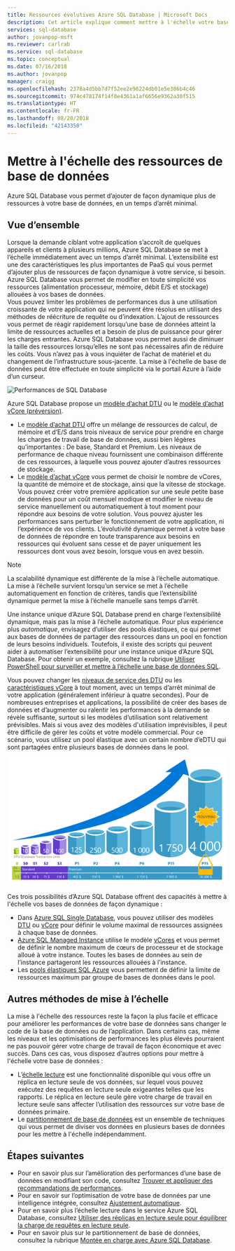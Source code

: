 ```yaml
---
title: Ressources évolutives Azure SQL Database | Microsoft Docs
description: Cet article explique comment mettre à l'échelle votre base de données en ajoutant ou en supprimant des ressources allouées.
services: sql-database
author: jovanpop-msft
ms.reviewer: carlrab
ms.service: sql-database
ms.topic: conceptual
ms.date: 07/16/2018
ms.author: jovanpop
manager: craigg
ms.openlocfilehash: 2378a4d5bb7d7f52ee2e96224db01e5e386b4c46
ms.sourcegitcommit: 974c478174f14f8e4361a1af6656e9362a30f515
ms.translationtype: HT
ms.contentlocale: fr-FR
ms.lasthandoff: 08/20/2018
ms.locfileid: "42143350"
---
```

# <a name="scale-database-resources"></a>Mettre à l'échelle des ressources de base de données

Azure SQL Database vous permet d’ajouter de façon dynamique plus de ressources à votre base de données, en un temps d’arrêt minimal.

## <a name="overview"></a>Vue d’ensemble

Lorsque la demande ciblant votre application s’accroît de quelques appareils et clients à plusieurs millions, Azure SQL Database se met à l’échelle immédiatement avec un temps d’arrêt minimal. L’extensibilité est une des caractéristiques les plus importantes de PaaS qui vous permet d’ajouter plus de ressources de façon dynamique à votre service, si besoin. Azure SQL Database vous permet de modifier en toute simplicité vos ressources (alimentation processeur, mémoire, débit E/S et stockage) allouées à vos bases de données.  
Vous pouvez limiter les problèmes de performances dus à une utilisation croissante de votre application qui ne peuvent être résolus en utilisant des méthodes de réécriture de requête ou d’indexation. L’ajout de ressources vous permet de réagir rapidement lorsqu’une base de données atteint la limite de ressources actuelles et a besoin de plus de puissance pour gérer les charges entrantes. Azure SQL Database vous permet aussi de diminuer la taille des ressources lorsqu’elles ne sont pas nécessaires afin de réduire les coûts.
Vous n’avez pas à vous inquiéter de l’achat de matériel et du changement de l’infrastructure sous-jacente. La mise à l'échelle de base de données peut être effectuée en toute simplicité via le portail Azure à l’aide d’un curseur.

![Performances de SQL Database](media/sql-database-scalability/scale-performance.svg)

Azure SQL Database propose un [modèle d’achat DTU](sql-database-service-tiers-dtu.md) ou le [modèle d’achat vCore (préversion)](sql-database-service-tiers-vcore.md). 
-   Le [modèle d’achat DTU](sql-database-service-tiers-dtu.md) offre un mélange de ressources de calcul, de mémoire et d’E/S dans trois niveaux de service pour prendre en charge les charges de travail de base de données, aussi bien légères qu’importantes : De base, Standard et Premium. Les niveaux de performance de chaque niveau fournissent une combinaison différente de ces ressources, à laquelle vous pouvez ajouter d’autres ressources de stockage.
-   Le [modèle d’achat vCore](sql-database-service-tiers-vcore.md) vous permet de choisir le nombre de vCores, la quantité de mémoire et de stockage, ainsi que la vitesse de stockage.
Vous pouvez créer votre première application sur une seule petite base de données pour un coût mensuel modique et modifier le niveau de service manuellement ou automatiquement à tout moment pour répondre aux besoins de votre solution. Vous pouvez ajuster les performances sans perturber le fonctionnement de votre application, ni l’expérience de vos clients. L’évolutivité dynamique permet à votre base de données de répondre en toute transparence aux besoins en ressources qui évoluent sans cesse et de payer uniquement les ressources dont vous avez besoin, lorsque vous en avez besoin.


> [!NOTE]
> La scalabilité dynamique est différente de la mise à l’échelle automatique. La mise à l’échelle survient lorsqu’un service se met à l’échelle automatiquement en fonction de critères, tandis que l’extensibilité dynamique permet la mise à l’échelle manuelle sans temps d’arrêt.
>

Une instance unique d’Azure SQL Database prend en charge l’extensibilité dynamique, mais pas la mise à l’échelle automatique. Pour plus expérience plus *automatique*, envisagez d’utiliser des pools élastiques, ce qui permet aux bases de données de partager des ressources dans un pool en fonction de leurs besoins individuels.
Toutefois, il existe des scripts qui peuvent aider à automatiser l’extensibilité pour une instance unique d’Azure SQL Database. Pour obtenir un exemple, consultez la rubrique [Utiliser PowerShell pour surveiller et mettre à l’échelle une base de données SQL](scripts/sql-database-monitor-and-scale-database-powershell.md).

Vous pouvez changer les [niveaux de service des DTU](sql-database-service-tiers-dtu.md) ou les [caractéristiques vCore](sql-database-vcore-resource-limits-single-databases.md) à tout moment, avec un temps d’arrêt minimal de votre application (généralement inférieur à quatre secondes). Pour de nombreuses entreprises et applications, la possibilité de créer des bases de données et d’augmenter ou ralentir les performances à la demande se révèle suffisante, surtout si les modèles d’utilisation sont relativement prévisibles. Mais si vous avez des modèles d'utilisation imprévisibles, il peut être difficile de gérer les coûts et votre modèle commercial. Pour ce scénario, vous utilisez un pool élastique avec un certain nombre d’eDTU qui sont partagées entre plusieurs bases de données dans le pool.

![Introduction à la base de données SQL : DTU de base de données unique par couche et niveau](./media/sql-database-what-is-a-dtu/single_db_dtus.png)

Ces trois possibilités d’Azure SQL Database offrent des capacités à mettre à l'échelle vos bases de données de façon dynamique :
-   Dans [Azure SQL Single Database](sql-database-single-database-scale.md), vous pouvez utiliser des modèles [DTU](sql-database-dtu-resource-limits-single-databases.md) ou [vCore](sql-database-vcore-resource-limits-single-databases.md) pour définir le volume maximal de ressources assignées à chaque base de données.
-   [Azure SQL Managed Instance](sql-database-managed-instance.md) utilise le modèle [vCores](/azure/sql-database/sql-database-managed-instance#vcore-based-purchasing-model-preview) et vous permet de définir le nombre maximum de cœurs de processeur et de stockage alloué à votre instance. Toutes les bases de données au sein de l’instance partageront les ressources allouées à l’instance.
-   Les [pools élastiques SQL Azure](sql-database-elastic-pool-scale.md) vous permettent de définir la limite de ressources maximum par groupe de bases de données dans le pool.

## <a name="alternative-scale-methods"></a>Autres méthodes de mise à l’échelle
La mise à l'échelle des ressources reste la façon la plus facile et efficace pour améliorer les performances de votre base de données sans changer le code de la base de données ou de l’application.
Dans certains cas, même les niveaux et les optimisations de performances les plus élevés pourraient ne pas pouvoir gérer votre charge de travail de façon économique et avec succès. Dans ces cas, vous disposez d’autres options pour mettre à l'échelle votre base de données :
-   L’[échelle lecture](sql-database-read-scale-out.md) est une fonctionnalité disponible qui vous offre un réplica en lecture seule de vos données, sur lequel vous pouvez exécutez des requêtes en lecture seule exigeantes telles que les rapports. Le réplica en lecture seule gère votre charge de travail en lecture seule sans affecter l’utilisation des ressources sur votre base de données primaire.
-   Le [partitionnement de base de données](sql-database-elastic-scale-introduction.md) est un ensemble de techniques qui vous permet de diviser vos données en plusieurs bases de données pour les mettre à l'échelle indépendamment.

## <a name="next-steps"></a>Étapes suivantes
- Pour en savoir plus sur l’amélioration des performances d’une base de données en modifiant son code, consultez [Trouver et appliquer des recommandations de performances](sql-database-advisor-portal.md).
- Pour en savoir sur l’optimisation de votre base de données par une intelligence intégrée, consultez [Ajustement automatique](sql-database-automatic-tuning.md).
- Pour en savoir plus l’échelle lecture dans le service Azure SQL Database, consultez [Utiliser des réplicas en lecture seule pour équilibrer la charge de requêtes en lecture seule](sql-database-read-scale-out.md).
- Pour en savoir plus sur le partitionnement de base de données, consultez la rubrique [Montée en charge avec Azure SQL Database](sql-database-elastic-scale-introduction.md).

